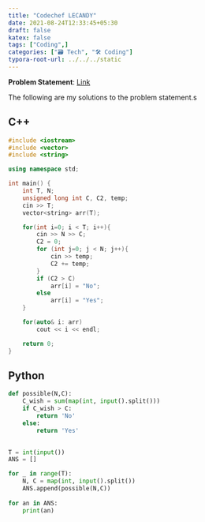 ```yaml
---
title: "Codechef LECANDY"
date: 2021-08-24T12:33:45+05:30
draft: false
katex: false
tags: ["Coding",]
categories: ["🗃️ Tech", "🛠 Coding"]
typora-root-url: ../../../static
---
```


**Problem Statement**: [Link](https://www.codechef.com/problems/LECANDY)

The following are my solutions to the problem statement.s

##  C++

```c++
#include <iostream>
#include <vector>
#include <string>

using namespace std;

int main() {
    int T, N;
    unsigned long int C, C2, temp;
    cin >> T;
    vector<string> arr(T);

    for(int i=0; i < T; i++){
        cin >> N >> C;
        C2 = 0;
        for (int j=0; j < N; j++){
            cin >> temp;
            C2 += temp;
        }
        if (C2 > C)
            arr[i] = "No";
        else
            arr[i] = "Yes";
    }

    for(auto& i: arr)
        cout << i << endl;

    return 0;
}
```

## Python

```python
def possible(N,C):
    C_wish = sum(map(int, input().split()))
    if C_wish > C:
        return 'No'
    else:
        return 'Yes'
 

T = int(input())
ANS = []

for _ in range(T):
    N, C = map(int, input().split())
    ANS.append(possible(N,C))
    
for an in ANS:
    print(an)
```



